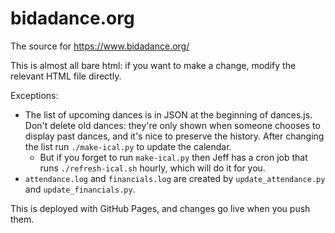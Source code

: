 # bidadance.org

The source for https://www.bidadance.org/

This is almost all bare html: if you want to make a change, modify the
relevant HTML file directly.

Exceptions:

* The list of upcoming dances is in JSON at the beginning of
  dances.js.  Don't delete old dances: they're only shown when someone
  chooses to display past dances, and it's nice to preserve the
  history.  After changing the list run `./make-ical.py` to update the
  calendar.
  * But if you forget to run `make-ical.py` then Jeff has a cron job
    that runs `./refresh-ical.sh` hourly, which will do it for you.
* `attendance.log` and `financials.log` are created by
  `update_attendance.py` and `update_financials.py`.

This is deployed with GitHub Pages, and changes go live when you push them.
